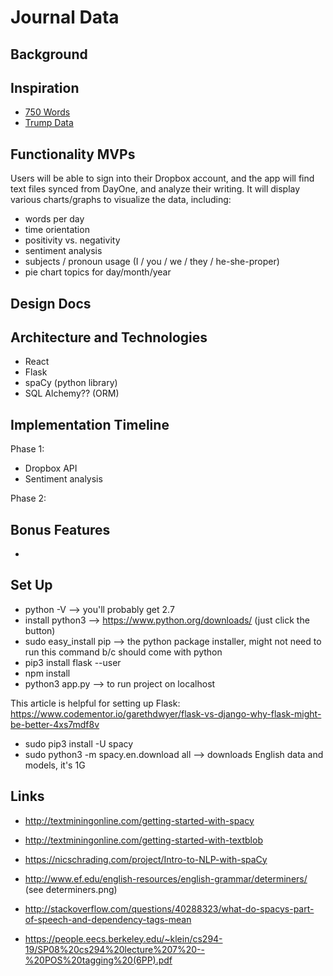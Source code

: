 # Journal Data

## Background

## Inspiration

- [750 Words][750words]
- [Trump Data][trumpdata]

[750words]: http://750words.com/
[trumpdata]: http://www.trumpdata.org/

## Functionality MVPs

Users will be able to sign into their Dropbox account, and the app will find text files synced from DayOne, and analyze their writing.  It will display various charts/graphs to visualize the data, including:

- words per day
- time orientation
- positivity vs. negativity
- sentiment analysis
- subjects / pronoun usage (I / you / we / they / he-she-proper)
- pie chart topics for day/month/year

## Design Docs

## Architecture and Technologies

- React
- Flask
- spaCy (python library)
- SQL Alchemy?? (ORM)

## Implementation Timeline

Phase 1:
- Dropbox API
- Sentiment analysis

Phase 2:

## Bonus Features

-

## Set Up

- python -V --> you'll probably get 2.7
- install python3 --> https://www.python.org/downloads/ (just click the button)
- sudo easy_install pip --> the python package installer, might not need to run this command b/c should come with python
- pip3 install flask --user
- npm install
- python3 app.py --> to run project on localhost

This article is helpful for setting up Flask: https://www.codementor.io/garethdwyer/flask-vs-django-why-flask-might-be-better-4xs7mdf8v

- sudo pip3 install -U spacy
- sudo python3 -m spacy.en.download all --> downloads English data and models, it's 1G


## Links

- http://textminingonline.com/getting-started-with-spacy
- http://textminingonline.com/getting-started-with-textblob

- https://nicschrading.com/project/Intro-to-NLP-with-spaCy
- http://www.ef.edu/english-resources/english-grammar/determiners/ (see determiners.png)
- http://stackoverflow.com/questions/40288323/what-do-spacys-part-of-speech-and-dependency-tags-mean
- https://people.eecs.berkeley.edu/~klein/cs294-19/SP08%20cs294%20lecture%207%20--%20POS%20tagging%20(6PP).pdf

